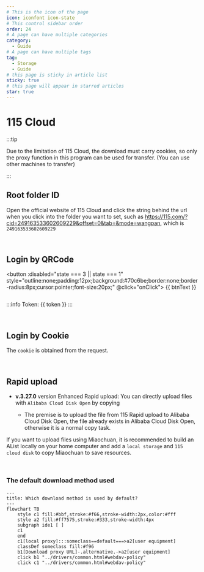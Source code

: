 ```yaml
---
# This is the icon of the page
icon: iconfont icon-state
# This control sidebar order
order: 24
# A page can have multiple categories
category:
  - Guide
# A page can have multiple tags
tag:
  - Storage
  - Guide
# this page is sticky in article list
sticky: true
# this page will appear in starred articles
star: true
---
```


# 115 Cloud

:::tip

Due to the limitation of 115 Cloud, the download must carry cookies, so only the proxy function in this program can be used for transfer. (You can use other machines to transfer)

:::

## **Root folder ID**

Open the official website of 115 Cloud and click the string behind the url when you click into the folder you want to set, such as <https://115.com/?cid=249163533602609229&offset=0&tab=&mode=wangpan>, which is `249163533602609229`

<br/>

## **Login by QRCode**

<script setup lang="ts">
import { ref } from "vue";
import { api } from "@Api"
const btnText = ref("Get QRCode");
// 0 -> Initial
// 1 -> Wait qr
// 2 -> Wait Scan
// 3 -> Getting Token
// 4 -> Success
const state = ref(0);
const src= ref('')
const token = ref('')
const ckData = ref('')
const getQr = async ()=>{
  btnText.value = '等待...';
  state.value = 1;
  const resp = await fetch(`${api()}/proxy/qrcodeapi.115.com/api/1.0/web/1.0/token`);
  const res = await resp.json();
  console.log(res)
  btnText.value='Use 115 Cloud APP To Scan Then Click'
  state.value = 2;
  ckData.value = {
    uid: res.data.uid,
    time: res.data.time.toString(),
    sign: res.data.sign,
    _ : (new Date().getTime()/ 1000).toString()
  };
  src.value = `${api()}/qr/?size=400&text=${encodeURIComponent(res.data.qrcode)}`
}
const getToken = async ()=>{
  state.value = 3;
  btnText.value = 'Waiting...';

  const resp = await fetch(`${api()}/proxy/qrcodeapi.115.com/get/status/?uid=${ckData.value.uid}&time=${ckData.value.time}&sign=${ckData.value.sign}&_=${ckData.value._}`);
  const res = await resp.json();
  const {data:{version,status,msg}} = res;
  if(status !==  2){
    state.value = 2;
    btnText.value = 'Use 115 Cloud APP To Scan Then Click'
    alert('Status:' + status);
    return
  }
  token.value = ckData.value.uid
  btnText.value = 'Get Token Success'
  state.value = 4;
  console.log(res)
}
const onClick = async ()=>{
  if(state.value===0){
    getQr()
  }
  if(state.value===2){
    getToken()
  }
}
</script>

<button :disabled="state === 3 || state === 1"
style="outline:none;padding:12px;background:#70c6be;border:none;border-radius:8px;cursor:pointer;font-size:20px;"
@click="onClick">
{{ btnText }}
</button>

<div v-show="src" style="margin:4px">
 <img :src="src"/>
</div>

<div v-show="token" >

:::info Token: {{ token }}
:::

</div>

<br/>

## **Login by Cookie**

The `cookie` is obtained from the request.

<br/>

## **Rapid upload**

- **v.3.27.0** version Enhanced Rapid upload: You can directly upload files with `Alibaba Cloud Disk Open` by copying
  
     - The premise is to upload the file from 115 Rapid upload to Alibaba Cloud Disk Open, the file already exists in Alibaba Cloud Disk Open, otherwise it is a normal copy task.

If you want to upload files using Miaochuan, it is recommended to build an AList locally on your home computer and add a `local storage` and `115 cloud disk` to copy Miaochuan to save resources.

<br/>

### **The default download method used**

```mermaid
---
title: Which download method is used by default?
---
flowchart TB
    style c1 fill:#bbf,stroke:#f66,stroke-width:2px,color:#fff
    style a2 fill:#ff7575,stroke:#333,stroke-width:4px
    subgraph ide1 [ ]
    c1
    end
    c1[local proxy]:::someclass==default===>a2[user equipment]
    classDef someclass fill:#f96
    b1[Download proxy URL]-.alternative.->a2[user equipment]
    click b1 "../drivers/common.html#webdav-policy"
    click c1 "../drivers/common.html#webdav-policy"
```

